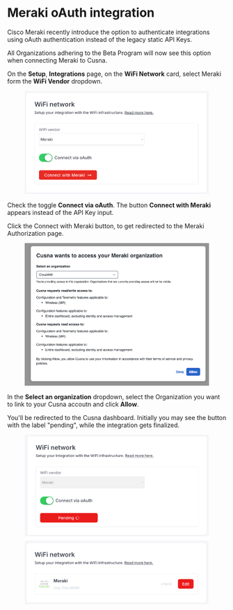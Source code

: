 # Meraki oAuth integration

Cisco Meraki recently introduce the option to authenticate integrations using oAuth authentication instead of the legacy static API Keys.

All Organizations adhering to the Beta Program will now see this option when connecting Meraki to Cusna.



&#x20;On the **Setup**, **Integrations** page, on the **WiFi Network** card, select Meraki form the **WiFi Vendor** dropdown.

<figure><img src="../../../.gitbook/assets/image (7).png" alt=""><figcaption></figcaption></figure>

Check the toggle **Connect via oAuth**. The button **Connect with Meraki** appears instead of the API Key input.

Click the Connect with Meraki button, to get redirected to the Meraki Authorization page.

<figure><img src="../../../.gitbook/assets/image (1) (1) (1) (1) (1) (1).png" alt=""><figcaption></figcaption></figure>

In the **Select an organization** dropdown, select the Organization you want to link to your Cusna accoutn and click **Allow**.

You'll be redirected to the Cusna dashboard. Initially you may see the button with the label "pending",  while the integration gets finalized.&#x20;

<figure><img src="../../../.gitbook/assets/image (2) (1) (1) (1) (1).png" alt=""><figcaption></figcaption></figure>
